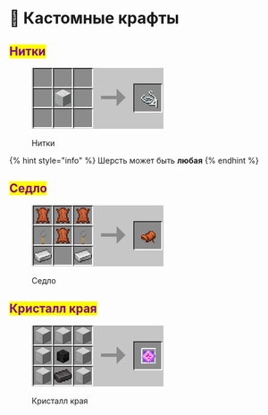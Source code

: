 # 🔧 Кастомные крафты

## <mark style="color:purple;">Нитки</mark>

<figure><img src="../.gitbook/assets/image (3).png" alt=""><figcaption><p>Нитки</p></figcaption></figure>

{% hint style="info" %}
Шерсть может быть **любая**
{% endhint %}

## <mark style="color:purple;">Седло</mark>

<figure><img src="../.gitbook/assets/image (1).png" alt=""><figcaption><p>Седло</p></figcaption></figure>

## <mark style="color:purple;">Кристалл края</mark>

<figure><img src="../.gitbook/assets/image.png" alt=""><figcaption><p>Кристалл края</p></figcaption></figure>
